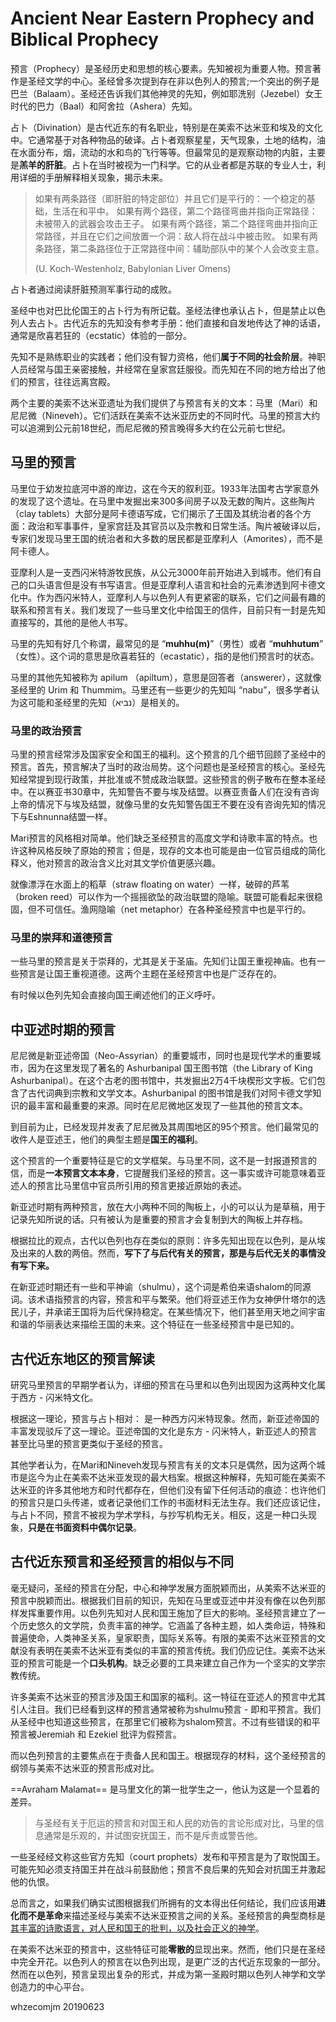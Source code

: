 # Ancient Near Eastern Prophecy and Biblical Prophecy

预言（Prophecy）是圣经历史和思想的核心要素。先知被视为重要人物。预言著作是圣经文学的中心。圣经曾多次提到存在非以色列人的预言;一个突出的例子是巴兰（Balaam）。圣经还告诉我们其他神灵的先知，例如耶洗别（Jezebel）女王时代的巴力（Baal）和阿舍拉（Ashera）先知。

占卜（Divination）是古代近东的有名职业，特别是在美索不达米亚和埃及的文化中。它通常基于对各种物品的破译。占卜者观察星星，天气现象，土地的结构，油在水面分布，烟，流动的水和鸟的飞行等等。但最常见的是观察动物的内脏，主要是**羔羊的肝脏**。占卜在当时被视为一门科学。它的从业者都是苏联的专业人士，利用详细的手册解释相关现象，揭示未来。

> 如果有两条路径（即肝脏的特定部位）并且它们是平行的：一个稳定的基础，生活在和平中。
> 如果有两个路径，第二个路径弯曲并指向正常路径：未被带入的武器会攻击王子。
> 如果有两个路径，第二个路径弯曲并指向正常路径，并且在它们之间放置一个洞：敌人将在战斗中被击败。
> 如果有两条路径，第二条路径位于正常路径中间：辅助部队中的某个人会改变主意。
>
> (U. Koch-Westenholz, Babylonian Liver Omens)  

占卜者通过阅读肝脏预测军事行动的成败。

圣经中也对巴比伦国王的占卜行为有所记载。圣经法律也承认占卜，但是禁止以色列人去占卜。古代近东的先知没有参考手册：他们直接和自发地传达了神的话语，通常是欣喜若狂的（ecstatic）体验的一部分。

先知不是熟练职业的实践者；他们没有智力资格，他们**属于不同的社会阶层**。神职人员经常与国王亲密接触，并经常在皇家宫廷服役。而先知在不同的地方给出了他们的预言，往往远离宫殿。

两个主要的美索不达米亚遗址为我们提供了与预言有关的文本：马里（Mari）和尼尼微（Nineveh）。它们活跃在美索不达米亚历史的不同时代。马里的预言大约可以追溯到公元前18世纪，而尼尼微的预言晚得多大约在公元前七世纪。

## 马里的预言

马里位于幼发拉底河中游的岸边，这在今天的叙利亚。1933年法国考古学家意外的发现了这个遗址。在马里中发掘出来300多间房子以及无数的陶片。这些陶片（clay tablets）大部分是阿卡德语写成，它们揭示了王国及其统治者的各个方面：政治和军事事件，皇家宫廷及其官员以及宗教和日常生活。陶片被破译以后，专家们发现马里王国的统治者和大多数的居民都是亚摩利人（Amorites），而不是阿卡德人。

亚摩利人是一支西闪米特游牧民族，从公元3000年前开始进入到城市。他们有自己的口头语言但是没有书写语言。但是亚摩利人语言和社会的元素渗透到阿卡德文化中。作为西闪米特人，亚摩利人与以色列人有更紧密的联系，它们之间最有趣的联系和预言有关。我们发现了一些马里文化中给国王的信件，目前只有一封是先知直接写的，其他的是他人书写。

马里的先知有好几个称谓，最常见的是 “**muhhu(m)**”（男性）或者 “**muhhutum**” （女性）。这个词的意思是欣喜若狂的（ecastatic），指的是他们预言时的状态。

马里的其他先知被称为 apilum （apiltum），意思是回答者（answerer），这就像圣经里的 Urim 和 Thummim。马里还有一些更少的先知叫 “nabu”，很多学者认为这可能和圣经里的先知（נביא）是相关的。



### 马里的政治预言

马里的预言经常涉及国家安全和国王的福利。这个预言的几个细节回顾了圣经中的预言。首先，预言解决了当时的政治局势。这个问题也是圣经预言的核心。圣经先知经常提到现行政策，并批准或不赞成政治联盟。这些预言的例子散布在整本圣经中。在以赛亚书30章中，先知警告不要与埃及结盟。以赛亚责备人们在没有咨询上帝的情况下与埃及结盟，就像马里的女先知警告国王不要在没有咨询先知的情况下与Eshnunna结盟一样。

Mari预言的风格相对简单。他们缺乏圣经预言的高度文学和诗歌丰富的特点。也许这种风格反映了原始的预言；但是，现存的文本也可能是由一位官员组成的简化释义，他对预言的政治含义比对其文学价值更感兴趣。

就像漂浮在水面上的稻草（straw floating on water）一样，破碎的芦苇（broken reed）可以作为一个摇摇欲坠的政治联盟的隐喻。联盟可能看起来很稳固，但不可信任。渔网隐喻（net metaphor）在各种圣经预言中也是平行的。

### 马里的崇拜和道德预言

一些马里的预言是关于崇拜的，尤其是关于圣庙。先知们让国王重视神庙。也有一些预言是让国王重视道德。这两个主题在圣经预言中也是广泛存在的。

有时候以色列先知会直接向国王阐述他们的正义呼吁。



## 中亚述时期的预言

尼尼微是新亚述帝国（Neo-Assyrian）的重要城市，同时也是现代学术的重要城市，因为在这里发现了著名的 Ashurbanipal 国王图书馆（the Library of King Ashurbanipal）。在这个古老的图书馆中，共发掘出2万4千块楔形文字板。它们包含了古代词典到宗教和文学文本。Ashurbanipal 的图书馆是我们对阿卡德文学知识的最丰富和最重要的来源。同时在尼尼微地区发现了一些其他的预言文本。

到目前为止，已经发现并发表了尼尼微及其周围地区的95个预言。他们最常见的收件人是亚述王，他们的典型主题是**国王的福利**。

这个预言的一个重要特征是它的文学框架。与马里不同，这不是一封报道预言的信，而是**一本预言文本本身**，它提醒我们圣经的预言。这一事实或许可能意味着亚述人的预言比马里信中官员所引用的预言更接近原始的表述。

新亚述时期有两种预言，放在大小两种不同的陶板上，小的可以认为是草稿，用于记录先知所说的话。只有被认为是重要的预言才会复制到大的陶板上并存档。

根据拉比的观点，古代以色列也存在类似的原则：许多先知出现在以色列，是从埃及出来的人数的两倍。然而，**写下了与后代有关的预言，那是与后代无关的事情没有写下来。**

在新亚述时期还有一些和平神谕（shulmu），这个词是希伯来语shalom的同源词。该术语指预言的内容，预言和平与繁荣。他们将亚述王作为女神伊什塔尔的选民儿子，并承诺王国将为后代保持稳定。在某些情况下，他们甚至用天地之间宇宙和谐的华丽表达来描绘王国的未来。这个特征在一些圣经预言中是已知的。



## 古代近东地区的预言解读

研究马里预言的早期学者认为，详细的预言在马里和以色列出现因为这两种文化属于西方 - 闪米特文化。

根据这一理论，预言与占卜相对： 是一种西方闪米特现象。然而，新亚述帝国的丰富发现驳斥了这一理论。亚述帝国的文化是东方 - 闪米特人，新亚述人的预言甚至比马里的预言更类似于圣经的预言。

其他学者认为，在Mari和Nineveh发现与预言有关的文本只是偶然，因为这两个城市是迄今为止在美索不达米亚发现的最大档案。根据这种解释，先知可能在美索不达米亚的许多其他地方和时代都存在，但他们没有留下任何活动的痕迹：也许他们的预言只是口头传递，或者记录他们工作的书面材料无法生存。我们还应该记住，与占卜不同，预言不被视为学术学科，与抄写机构无关。相反，这是一种口头现象，**只是在书面资料中偶尔记录**。

## 古代近东预言和圣经预言的相似与不同

毫无疑问，圣经的预言在分配，中心和神学发展方面脱颖而出，从美索不达米亚的预言中脱颖而出。根据我们目前的知识，先知在马里或亚述中并没有像在以色列那样发挥重要作用。以色列先知对人民和国王施加了巨大的影响。圣经预言建立了一个历史悠久的文学院，负责丰富的神学。它涵盖了各种主题，如人类命运，特殊和普遍使命，人类神圣关系，皇家职责，国际关系等。有限的美索不达米亚预言的文献没有表明在美索不达米亚有类似的丰富的预言传统。我们仍应记住。美索不达米亚的预言可能是一个**口头机构**。缺乏必要的工具来建立自己作为一个坚实的文学宗教传统。

许多美索不达米亚的预言涉及国王和国家的福利。这一特征在亚述人的预言中尤其引人注目。我们已经看到这样的预言通常被称为shulmu预言 - 即和平预言。我们从圣经中也知道这些预言，在那里它们被称为shalom预言。不过有些错误的和平预言被Jeremiah 和 Ezekiel 批评为假预言。

而以色列预言的主要焦点在于责备人民和国王。根据现存的材料，这个圣经预言的纲领与美索不达米亚的预言形成对比。

==Avraham Malamat== 是马里文化的第一批学生之一，他认为这是一个显着的差异。

> 与圣经有关于厄运的预言和对国王和人民的劝告的言论形成对比，马里的信息通常是乐观的，并试图安抚国王，而不是斥责或警告他。

一些圣经经文称这些官方先知（court prophets）发布和平预言是为了取悦国王。可能先知必须支持国王并在战斗前鼓励他；预言不良后果的先知会对抗国王并激起他的仇恨。

总而言之，如果我们确实试图根据我们所拥有的文本得出任何结论，我们应该用**进化而不是革命**来描述圣经与美索不达米亚预言之间的关系。圣经预言的典型商标是<u>其丰富的诗歌语言，对人民和国王的批判，以及社会正义的神学</u>。

在美索不达米亚的预言中，这些特征可能**零散的**显现出来。然而，他们只是在圣经中完全开花。以色列人的预言在以色列出现，是更广泛的古代近东现象的一部分。然而在以色列，预言呈现出复杂的形式，并成为第一圣殿时期以色列人神学和文学创造力的中心平台。



whzecomjm
20190623


